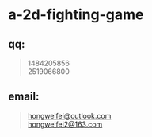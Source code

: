 # a-2d-fighting-game

qq:
-
>1484205856\
>2519066800

email:
-
>hongweifei@outlook.com\
>hongweifei2@163.com

